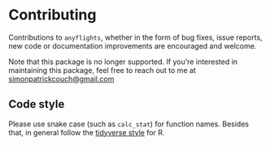 # Contributing

Contributions to `anyflights`, whether in the form of bug fixes, issue reports, 
new code or documentation improvements are encouraged and welcome.

Note that this package is no longer supported. If you're interested in
maintaining this package, feel free to reach out to me at
simonpatrickcouch@gmail.com

## Code style

Please use snake case (such as `calc_stat`) for function names.
Besides that, in general follow the 
[tidyverse style](http://style.tidyverse.org/) for R. 